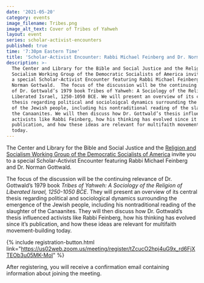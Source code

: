 ```yaml
---
date: '2021-05-20'
category: events
image_filename: Tribes.png
image_alt_text: Cover of Tribes of Yahweh
layout: event
series: scholar-activist-encounters
published: true
time: '7:30pm Eastern Time'
title: 'Scholar-Activist Encounter: Rabbi Michael Feinberg and Dr. Norman Gottwald'
description: >-
  The Center and Library for the Bible and Social Justice and the Religion and
  Socialism Working Group of the Democratic Socialists of America invite you to
  a special Scholar-Activist Encounter featuring Rabbi Michael Feinberg and Dr.
  Norman Gottwald.  The focus of the discussion will be the continuing relevance
  of Dr. Gottwald’s 1979 book Tribes of Yahweh: A Sociology of the Religion of
  Liberated Israel, 1250-1050 BCE. We will present an overview of its central
  thesis regarding political and socioloigcal dynamics surrounding the emergence
  of the Jewish people, including his nontraditional reading of the slaughter of
  the Canaanites. We will then discuss how Dr. Gottwald’s thesis influenced
  activists like Rabbi Feinberg, how his thinking has evolved since it’s
  publication, and how these ideas are relevant for multifaith movement-building
  today.
---
```


The Center and Library for the Bible and Social Justice and the [Religion and Socialism Working Group of the Democratic Socialists of America](https://www.religioussocialism.org/post_conference_follow_up_event_and_reading) invite you to a special Scholar-Activist Encounter featuring Rabbi Michael Feinberg and Dr. Norman Gottwald.

The focus of the discussion will be the continuing relevance of Dr. Gottwald’s 1979 book _Tribes of Yahweh: A Sociology of the Religion of Liberated Israel, 1250-1050 BCE_. They will present an overview of its central thesis regarding political and sociological dynamics surrounding the emergence of the Jewish people, including his nontraditional reading of the slaughter of the Canaanites. They will then discuss how Dr. Gottwald’s thesis influenced activists like Rabbi Feinberg, how his thinking has evolved since it’s publication, and how these ideas are relevant for multifaith movement-building today.

{% include registration-button.html link="https://us02web.zoom.us/meeting/register/tZcucO2hpj4uG9x_rd6FjXTEOb3u05MK-MoI" %}

After registering, you will receive a confirmation email containing information about joining the meeting.
